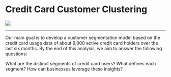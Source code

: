 # Credit Card Customer Clustering
![](https://github.com/SawsanYusuf/Credit-Card-Customer-Clustering/blob/main/Images/stephen-phillips-hostreviews-co-uk-em37kS8WJJQ-unsplash.jpg)

___
Our main goal is to develop a customer segmentation model based on the credit card usage data of about 9,000 active credit card holders over the last six months. By the end of this analysis, we aim to answer the following questions:

What are the distinct segments of credit card users?
What defines each segment?
How can businesses leverage these insights?
